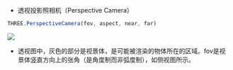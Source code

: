 * 透视投影照相机（Perspective Camera）

```javascript
THREE.PerspectiveCamera(fov, aspect, near, far)
```

![](https://majieco.github.io/3d/images/8.png)

* 透视图中，灰色的部分是视景体，是可能被渲染的物体所在的区域。fov是视景体竖直方向上的张角（是角度制而非弧度制），如侧视图所示。
